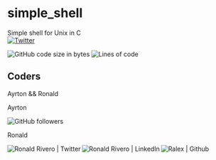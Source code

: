 # simple_shell
Simple shell for Unix in C  
[![Twitter](https://img.shields.io/twitter/url?label=share&style=social&url=https%3A%2F%2Fgithub.com%2Fralexrivero%2Fsimple_shell)](https://twitter.com/intent/tweet?text=Wow:&url=https%3A%2F%2Fgithub.com%2Fralexrivero%2Fsimple_shell)

![GitHub code size in bytes](https://img.shields.io/github/languages/code-size/ralexrivero/simple_shell)
![Lines of code](https://img.shields.io/tokei/lines/github/ralexrivero/simple_shell)

## Coders

Ayrton && Ronald

Ayrton

![GitHub followers](https://img.shields.io/github/followers/hippocampus3282?style=social)

Ronald

<a href="https://twitter.com/ralex_uy" target="_blank">  <img align="left" alt="Ronald Rivero | Twitter" src="https://img.shields.io/twitter/follow/ralex_uy?style=social" /> </a>

<a href="https://www.linkedin.com/in/ronald-rivero/" target="_blank">  <img align="left" alt="Ronald Rivero | LinkedIn" src="https://img.shields.io/badge/LinkedIn-blue?style=social&logo=linkedin" /> </a>

<a href="https://github.com/ralexrivero/" target="_blank">  <img align="left" src="https://img.shields.io/github/followers/ralexrivero?style=social" alt="Ralex | Github"> </a>
